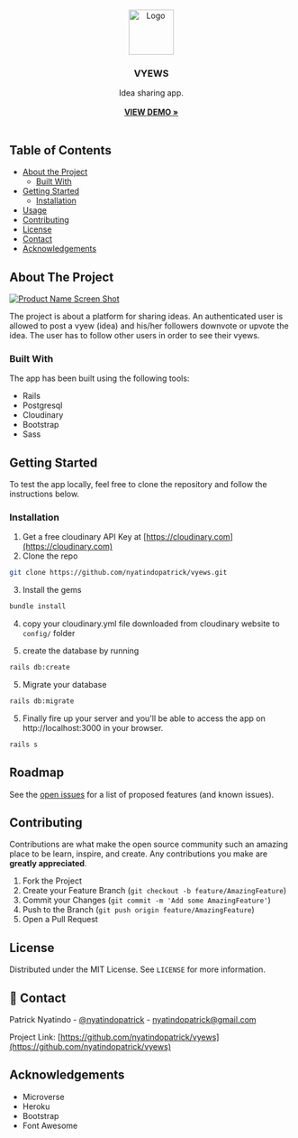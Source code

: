 <br />
<p align="center">
  <a href="https://github.com/nyatindopatrick/vyews">
    <img src="https://user-images.githubusercontent.com/48393059/86236005-015a1b80-bba2-11ea-95d5-4e4760477227.png" alt="Logo" width="80" height="80">
  </a>

  <h3 align="center">VYEWS</h3>

  <p align="center">
    Idea sharing app.
    <br /><br/>
    <a href="https://vyew.herokuapp.com"><strong>VIEW DEMO »</strong></a>
    <br />
    <br />
   
  </p>
</p>

<!-- TABLE OF CONTENTS -->

## Table of Contents

- [About the Project](#about-the-project)
  - [Built With](#built-with)
- [Getting Started](#getting-started)
  - [Installation](#installation)
- [Usage](#usage)
- [Contributing](#contributing)
- [License](#license)
- [Contact](#contact)
- [Acknowledgements](#acknowledgements)

<!-- ABOUT THE PROJECT -->

## About The Project

[![Product Name Screen Shot][product-screenshot]](https://example.com)

The project is about a platform for sharing ideas. An authenticated user is allowed to post a vyew (idea) and his/her followers downvote or upvote the idea. The user has to follow other users in order to see their vyews.

### Built With

The app has been built using the following tools:

- Rails
- Postgresql
- Cloudinary
- Bootstrap
- Sass

## Getting Started

To test the app locally, feel free to clone the repository and follow the instructions below.

### Installation

1. Get a free cloudinary API Key at [https://cloudinary.com](https://cloudinary.com)
2. Clone the repo

```sh
git clone https://github.com/nyatindopatrick/vyews.git
```

3. Install the gems

```sh
bundle install
```

4. copy your cloudinary.yml file downloaded from cloudinary website to `config/` folder

5) create the database by running

```sh
rails db:create
```

5. Migrate your database

```sh
rails db:migrate
```

5. Finally fire up your server and you'll be able to access the app on http://localhost:3000 in your browser.

```sh
rails s
```

## Roadmap

See the [open issues](https://github.com/nyatindopatrick/vyews/issues) for a list of proposed features (and known issues).

## Contributing

Contributions are what make the open source community such an amazing place to be learn, inspire, and create. Any contributions you make are **greatly appreciated**.

1. Fork the Project
2. Create your Feature Branch (`git checkout -b feature/AmazingFeature`)
3. Commit your Changes (`git commit -m 'Add some AmazingFeature'`)
4. Push to the Branch (`git push origin feature/AmazingFeature`)
5. Open a Pull Request

<!-- LICENSE -->

## License

Distributed under the MIT License. See `LICENSE` for more information.

<!-- CONTACT -->

## 👤 Contact

Patrick Nyatindo - [@nyatindopatrick](https://twitter.com/nyatindopatrick) - nyatindopatrick@gmail.com

Project Link: [https://github.com/nyatindopatrick/vyews](https://github.com/nyatindopatrick/vyews)

<!-- ACKNOWLEDGEMENTS -->

## Acknowledgements

- Microverse
- Heroku
- Bootstrap
- Font Awesome

[product-screenshot]: https://user-images.githubusercontent.com/48393059/86232973-6a8b6000-bb9d-11ea-8cbd-e8db3ca4c3b1.png
